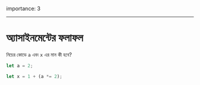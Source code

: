 importance: 3

---

# অ্যাসাইনমেন্টের ফলাফল

নিচের কোডে `a` এবং `x` এর মান কী হবে?

```js
let a = 2;

let x = 1 + (a *= 2);
```
